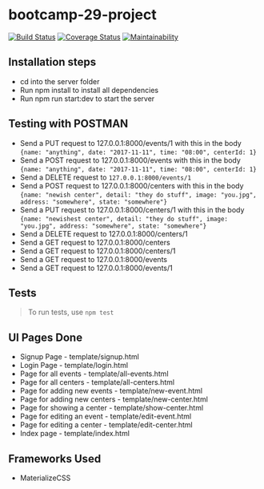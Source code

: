 # bootcamp-29-project
[![Build Status](https://travis-ci.org/robocopkaka/bootcamp-29-project.svg?branch=setup-travis)](https://travis-ci.org/robocopkaka/bootcamp-29-project)  [![Coverage Status](https://coveralls.io/repos/github/robocopkaka/bootcamp-29-project/badge.svg?branch=setup-coveralls)](https://coveralls.io/github/robocopkaka/bootcamp-29-project?branch=setup-coveralls) [![Maintainability](https://api.codeclimate.com/v1/badges/58eff872125b52f6cd74/maintainability)](https://codeclimate.com/github/robocopkaka/bootcamp-29-project/maintainability)

## Installation steps
* cd into the server folder
* Run npm install to install all dependencies
* Run npm run start:dev to start the server

## Testing with POSTMAN
* Send a PUT request to 127.0.0.1:8000/events/1 with this in the body `{name: "anything", date: "2017-11-11", time: "08:00", centerId: 1}`
* Send a POST request to 127.0.0.1:8000/events with this in the body `{name: "anything", date: "2017-11-11", time: "08:00", centerId: 1}`
* Send a DELETE request to `127.0.0.1:8000/events/1`
* Send a POST request to 127.0.0.1:8000/centers with this in the body `{name: "newish center", detail: "they do stuff", image: "you.jpg", address: "somewhere", state: "somewhere"}`
* Send a PUT request to 127.0.0.1:8000/centers/1 with this in the body `{name: "newishest center", detail: "they do stuff", image: "you.jpg", address: "somewhere", state: "somewhere"}`
* Send a DELETE request to 127.0.0.1:8000/centers/1
* Send a GET request to 127.0.0.1:8000/centers
* Send a GET request to 127.0.0.1:8000/centers/1
* Send a GET request to 127.0.0.1:8000/events
* Send a GET request to 127.0.0.1:8000/events/1

## Tests
> To run tests, use `npm test`

## UI Pages Done
+ Signup Page - template/signup.html
+ Login Page - template/login.html
+ Page for all events - template/all-events.html
+ Page for all centers - template/all-centers.html
+ Page for adding new events - template/new-event.html
+ Page for adding new centers - template/new-center.html
+ Page for showing a center - template/show-center.html
+ Page for editing an event - template/edit-event.html
+ Page for editing a center - template/edit-center.html
+ Index page - template/index.html

## Frameworks Used
+ MaterializeCSS
